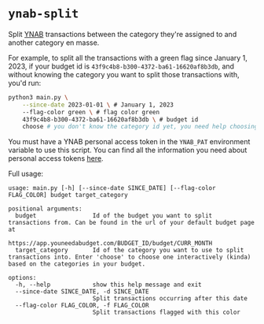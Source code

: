 `ynab-split`
===

Split [YNAB](https://www.ynab.com/) transactions between the category they're assigned to and another category en masse.

For example, to split all the transactions with a green flag since January 1, 2023, if your
budget id is `43f9c4b8-b300-4372-ba61-16620af8b3db`, and without knowing the category you want
to split those transactions with, you'd run:

```bash
python3 main.py \
    --since-date 2023-01-01 \ # January 1, 2023
    --flag-color green \ # flag color green
    43f9c4b8-b300-4372-ba61-16620af8b3db \ # budget id
    choose # you don't know the category id yet, you need help choosing it
```

You must have a YNAB personal access token in the `YNAB_PAT` environment variable to use this script.
You can find all the information you need about personal access tokens [here](https://api.youneedabudget.com/#personal-access-tokens).

Full usage:

```
usage: main.py [-h] [--since-date SINCE_DATE] [--flag-color FLAG_COLOR] budget target_category

positional arguments:
  budget                Id of the budget you want to split transactions from. Can be found in the url of your default budget page at
                        https://app.youneedabudget.com/BUDGET_ID/budget/CURR_MONTH
  target_category       Id of the category you want to use to split transactions into. Enter 'choose' to choose one interactively (kinda) based on the categories in your budget.

options:
  -h, --help            show this help message and exit
  --since-date SINCE_DATE, -d SINCE_DATE
                        Split transactions occurring after this date
  --flag-color FLAG_COLOR, -f FLAG_COLOR
                        Split transactions flagged with this color
```
